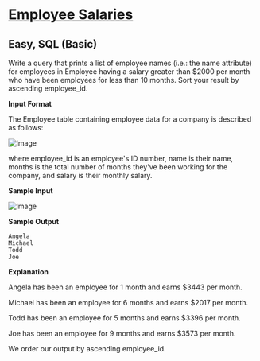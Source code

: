 # [Employee Salaries](https://www.hackerrank.com/challenges/salary-of-employees/problem?isFullScreen=true)

## Easy, SQL (Basic)
Write a query that prints a list of employee names (i.e.: the name attribute) for employees in Employee having a salary greater than $2000 per month who have been employees for less than 10 months. Sort your result by ascending employee_id.

**Input Format**

The Employee table containing employee data for a company is described as follows:

![Image](https://github.com/user-attachments/assets/5ad6afa9-94e5-4b53-aa58-4b696bb27cde)

where employee_id is an employee's ID number, name is their name, months is the total number of months they've been working for the company, and salary is their monthly salary.

**Sample Input**

![Image](https://github.com/user-attachments/assets/93cee0fa-18a8-430f-a0bf-d8ccc3d8e985)


**Sample Output**

```
Angela
Michael
Todd
Joe
```

**Explanation**

Angela has been an employee for 1 month and earns $3443 per month.

Michael has been an employee for 6 months and earns $2017 per month.

Todd has been an employee for 5 months and earns $3396 per month.

Joe has been an employee for 9 months and earns $3573 per month.

We order our output by ascending employee_id.